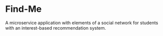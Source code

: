 # Find-Me

A microservice application with elements of a social network for students with an interest-based recommendation system.
